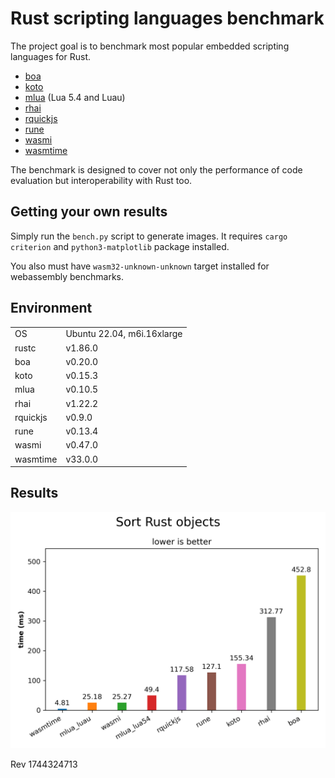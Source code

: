 # Rust scripting languages benchmark

The project goal is to benchmark most popular embedded scripting languages for Rust.

- [boa](https://boajs.dev)
- [koto](https://crates.io/crates/koto)
- [mlua](https://crates.io/crates/mlua) (Lua 5.4 and Luau)
- [rhai](https://crates.io/crates/rhai)
- [rquickjs](https://crates.io/crates/rquickjs)
- [rune](https://crates.io/crates/rune)
- [wasmi](https://crates.io/crates/wasmi)
- [wasmtime](https://crates.io/crates/wasmtime)

The benchmark is designed to cover not only the performance of code evaluation but interoperability with Rust too.

## Getting your own results

Simply run the `bench.py` script to generate images. It requires `cargo criterion` and `python3-matplotlib` package installed.

You also must have `wasm32-unknown-unknown` target installed for webassembly benchmarks.

## Environment

|          |                               |
|----------|-------------------------------|
| OS       | Ubuntu 22.04, m6i.16xlarge    |
| rustc    | v1.86.0                       |
| boa      | v0.20.0                       |
| koto     | v0.15.3                       |
| mlua     | v0.10.5                       |
| rhai     | v1.22.2                       |
| rquickjs | v0.9.0                        |
| rune     | v0.13.4                       |
| wasmi    | v0.47.0                       |
| wasmtime | v33.0.0                       |

## Results

![Sort Rust objects](Sort%20Rust%20objects.png)

Rev 1744324713
